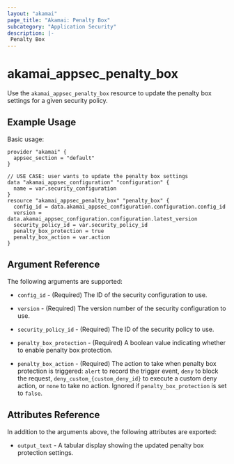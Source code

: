 ```yaml
---
layout: "akamai"
page_title: "Akamai: Penalty Box"
subcategory: "Application Security"
description: |-
 Penalty Box
---
```


# akamai_appsec_penalty_box

Use the `akamai_appsec_penalty_box` resource to update the penalty box settings for a given security policy.

## Example Usage

Basic usage:

```hcl
provider "akamai" {
  appsec_section = "default"
}

// USE CASE: user wants to update the penalty box settings
data "akamai_appsec_configuration" "configuration" {
  name = var.security_configuration
}
resource "akamai_appsec_penalty_box" "penalty_box" {
  config_id = data.akamai_appsec_configuration.configuration.config_id
  version = data.akamai_appsec_configuration.configuration.latest_version
  security_policy_id = var.security_policy_id
  penalty_box_protection = true
  penalty_box_action = var.action
}
```

## Argument Reference

The following arguments are supported:

* `config_id` - (Required) The ID of the security configuration to use.

* `version` - (Required) The version number of the security configuration to use.

* `security_policy_id` - (Required) The ID of the security policy to use.

* `penalty_box_protection` - (Required) A boolean value indicating whether to enable penalty box protection.

* `penalty_box_action` - (Required) The action to take when penalty box protection is triggered: `alert` to record the trigger event, `deny` to block the request, `deny_custom_{custom_deny_id}` to execute a custom deny action, or `none` to take no action. Ignored if `penalty_box_protection` is set to `false`.


## Attributes Reference

In addition to the arguments above, the following attributes are exported:

* `output_text` - A tabular display showing the updated penalty box protection settings.

